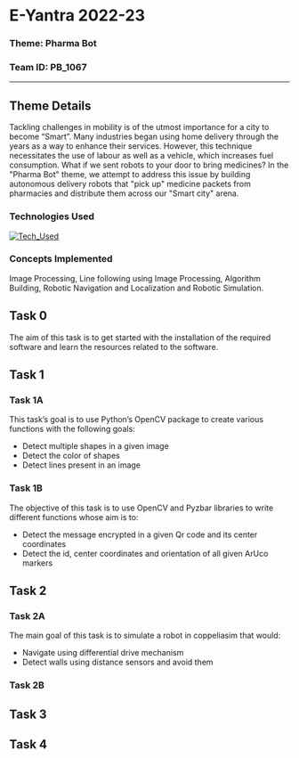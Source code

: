 
# E-Yantra 2022-23
### Theme: Pharma Bot
### Team ID: PB_1067

<hr>

## Theme Details

Tackling challenges in mobility is of the utmost importance for a city to become “Smart”. Many industries began using home delivery through the years as a way to enhance their services. However, this technique necessitates the use of labour as well as a vehicle, which increases fuel consumption. What if we sent robots to your door to bring medicines?
In the "Pharma Bot" theme, we attempt to address this issue by building autonomous delivery robots that "pick up" medicine packets from pharmacies and distribute them across our "Smart city" arena.

### Technologies Used

[![Tech_Used](https://skills.thijs.gg/icons?i=py,raspberrypi,&theme=dark)](https://skills.thijs.gg)

### Concepts Implemented
Image Processing, Line following using Image Processing, Algorithm Building, Robotic Navigation and Localization and Robotic Simulation.

## Task 0
The aim of this task is to get started with the installation of the required software and learn the resources related to the software.

## Task 1
### Task 1A
This task’s goal is to use Python’s OpenCV package to create various functions with the following goals:
* Detect multiple shapes in a given image
* Detect the color of shapes
* Detect lines present in an image

### Task 1B
The objective of this task is to use OpenCV and Pyzbar libraries to write different functions whose aim is to:

* Detect the message encrypted in a given Qr code and its center coordinates
* Detect the id, center coordinates and orientation of all given ArUco markers

## Task 2
### Task 2A
The main goal of this task is to simulate a robot in coppeliasim that would:

* Navigate using differential drive mechanism
* Detect walls using distance sensors and avoid them

### Task 2B

## Task 3

## Task 4